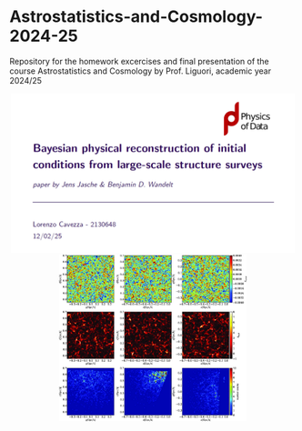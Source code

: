 # Astrostatistics-and-Cosmology-2024-25
Repository for the homework excercises and final presentation of the course Astrostatistics and Cosmology by Prof. Liguori, academic year 2024/25

<p align="center">
  <img width="500" src="./Presentation/Screenshot 2025-07-12 093952.png" width="250" alt="Image 1" />
  <img width="330" src="./Presentation/stt449fig5.jpeg" width="250" alt="Image 2" />
</p>







